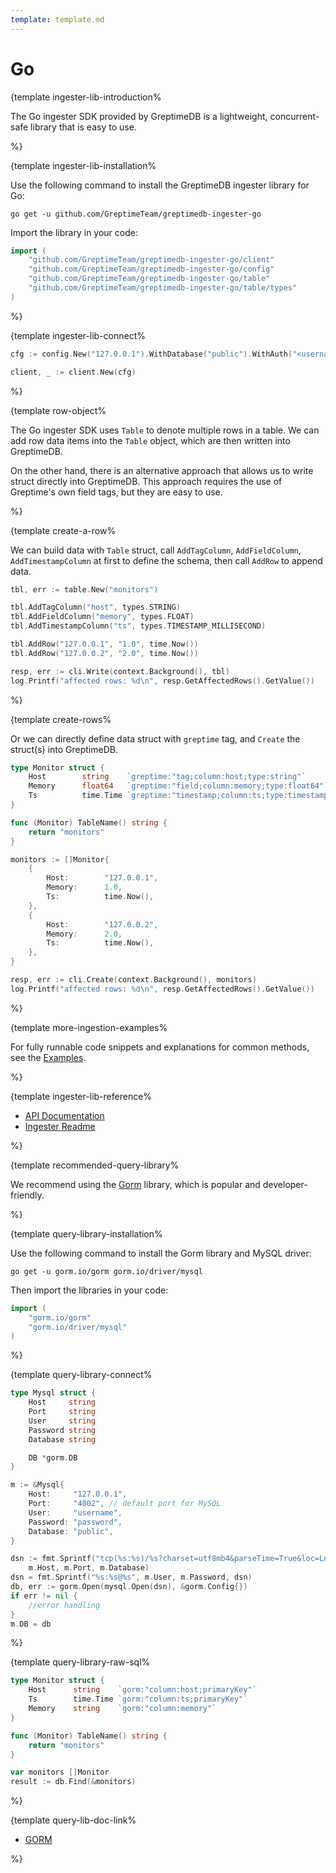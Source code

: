 ```yaml
---
template: template.md
---
```

# Go

<docs-template>

{template ingester-lib-introduction%

The Go ingester SDK provided by GreptimeDB is a lightweight,
concurrent-safe library that is easy to use.

%}


{template ingester-lib-installation%

Use the following command to install the GreptimeDB ingester library for Go:

```shell
go get -u github.com/GreptimeTeam/greptimedb-ingester-go
```

Import the library in your code:

```go
import (
    "github.com/GreptimeTeam/greptimedb-ingester-go/client"
	"github.com/GreptimeTeam/greptimedb-ingester-go/config"
	"github.com/GreptimeTeam/greptimedb-ingester-go/table"
	"github.com/GreptimeTeam/greptimedb-ingester-go/table/types"
)
```

%}

{template ingester-lib-connect%

```go
cfg := config.New("127.0.0.1").WithDatabase("public").WithAuth("<username>", "<password>")

client, _ := client.New(cfg)
```

%}


{template row-object%

The Go ingester SDK uses `Table` to denote multiple rows in a table. We can add row data items into the `Table` object, which are then written into GreptimeDB.

On the other hand, there is an alternative approach that allows us to write struct directly into GreptimeDB. This approach requires the use of Greptime's own field tags, but they are easy to use.

%}


{template create-a-row%

We can build data with `Table` struct, call `AddTagColumn`, `AddFieldColumn`, `AddTimestampColumn` at first to define the schema, then call `AddRow` to append data.


```go
tbl, err := table.New("monitors")

tbl.AddTagColumn("host", types.STRING)
tbl.AddFieldColumn("memory", types.FLOAT)
tbl.AddTimestampColumn("ts", types.TIMESTAMP_MILLISECOND)

tbl.AddRow("127.0.0.1", "1.0", time.Now())
tbl.AddRow("127.0.0.2", "2.0", time.Now())

resp, err := cli.Write(context.Background(), tbl)
log.Printf("affected rows: %d\n", resp.GetAffectedRows().GetValue())
```

%}


{template create-rows%

Or we can directly define data struct with `greptime` tag, and `Create` the struct(s) into GreptimeDB.

```go
type Monitor struct {
    Host        string    `greptime:"tag;column:host;type:string"`
	Memory      float64   `greptime:"field;column:memory;type:float64"`
	Ts          time.Time `greptime:"timestamp;column:ts;type:timestamp;precision:millisecond"`
}

func (Monitor) TableName() string {
	return "monitors"
}

monitors := []Monitor{
    {
        Host:        "127.0.0.1",
        Memory:      1.0,
        Ts:          time.Now(),
    },
    {
        Host:        "127.0.0.2",
        Memory:      2.0,
        Ts:          time.Now(),
    },
}

resp, err := cli.Create(context.Background(), monitors)
log.Printf("affected rows: %d\n", resp.GetAffectedRows().GetValue())
```

%}


{template more-ingestion-examples%

For fully runnable code snippets and explanations for common methods, see the [Examples](https://github.com/GreptimeTeam/greptimedb-ingester-go/tree/main/examples).

%}

{template ingester-lib-reference%

- [API Documentation](https://pkg.go.dev/github.com/GreptimeTeam/greptimedb-ingester-go)
- [Ingester Readme](https://github.com/GreptimeTeam/greptimedb-ingester-go)

%}


{template recommended-query-library%

We recommend using the [Gorm](https://gorm.io/) library, which is popular and developer-friendly.

%}

{template query-library-installation%

Use the following command to install the Gorm library and MySQL driver:

```shell
go get -u gorm.io/gorm gorm.io/driver/mysql
```

Then import the libraries in your code:

```go
import (
    "gorm.io/gorm"
    "gorm.io/driver/mysql"
)
```

%}

{template query-library-connect%

```go
type Mysql struct {
	Host     string
	Port     string
	User     string
	Password string
	Database string

	DB *gorm.DB
}

m := &Mysql{
    Host:     "127.0.0.1",
    Port:     "4002", // default port for MySQL
    User:     "username",
    Password: "password",
    Database: "public",
}

dsn := fmt.Sprintf("tcp(%s:%s)/%s?charset=utf8mb4&parseTime=True&loc=Local",
    m.Host, m.Port, m.Database)
dsn = fmt.Sprintf("%s:%s@%s", m.User, m.Password, dsn)
db, err := gorm.Open(mysql.Open(dsn), &gorm.Config{})
if err != nil {
    //error handling
}
m.DB = db
```
%}

{template query-library-raw-sql%

```go
type Monitor struct {
	Host      string    `gorm:"column:host;primaryKey"`
	Ts        time.Time `gorm:"column:ts;primaryKey"`
	Memory    string    `gorm:"column:memory"`
}

func (Monitor) TableName() string {
	return "monitors"
}

var monitors []Monitor
result := db.Find(&monitors)
```

%}

{template query-lib-doc-link%

- [GORM](https://gorm.io/docs/index.html)

%}


</docs-template>